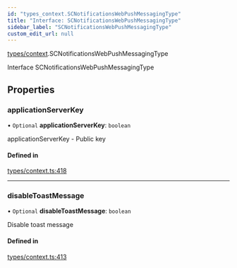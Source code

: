 ```yaml
---
id: "types_context.SCNotificationsWebPushMessagingType"
title: "Interface: SCNotificationsWebPushMessagingType"
sidebar_label: "SCNotificationsWebPushMessagingType"
custom_edit_url: null
---
```


[types/context](../modules/types_context).SCNotificationsWebPushMessagingType

Interface SCNotificationsWebPushMessagingType

## Properties

### applicationServerKey

• `Optional` **applicationServerKey**: `boolean`

applicationServerKey - Public key

#### Defined in

[types/context.ts:418](https://github.com/selfcommunity/community-ui/blob/009afd8/packages/sc-core/src/types/context.ts#L418)

___

### disableToastMessage

• `Optional` **disableToastMessage**: `boolean`

Disable toast message

#### Defined in

[types/context.ts:413](https://github.com/selfcommunity/community-ui/blob/009afd8/packages/sc-core/src/types/context.ts#L413)
